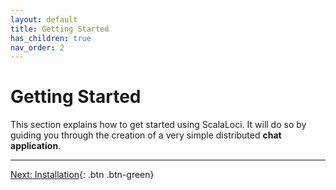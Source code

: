 ```yaml
---
layout: default
title: Getting Started
has_children: true
nav_order: 2
---
```

# Getting Started
This section explains how to get started using ScalaLoci. It will do so by guiding you through the creation of a very simple distributed **chat application**.

---

[Next: Installation](installation.html){: .btn .btn-green}

